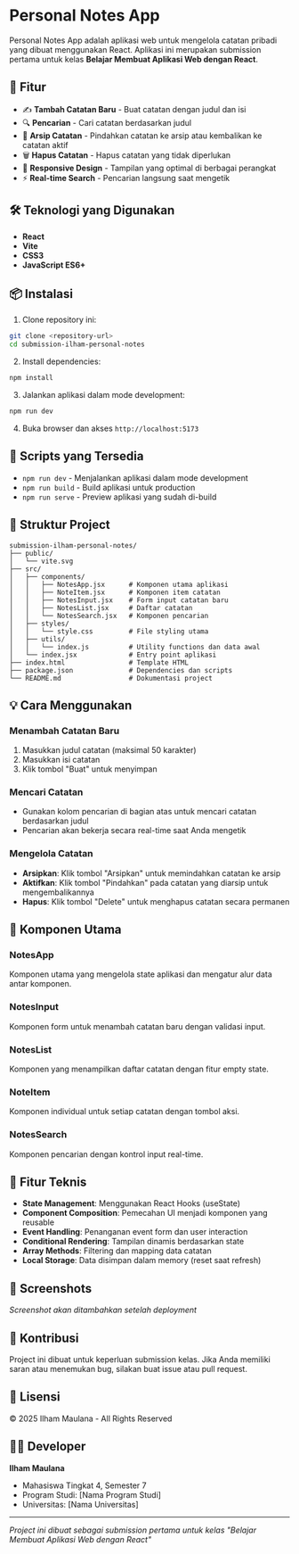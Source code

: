 # Personal Notes App

Personal Notes App adalah aplikasi web untuk mengelola catatan pribadi yang dibuat menggunakan React. Aplikasi ini merupakan submission pertama untuk kelas **Belajar Membuat Aplikasi Web dengan React**.

## 🌟 Fitur

- ✍️ **Tambah Catatan Baru** - Buat catatan dengan judul dan isi
- 🔍 **Pencarian** - Cari catatan berdasarkan judul
- 📁 **Arsip Catatan** - Pindahkan catatan ke arsip atau kembalikan ke catatan aktif
- 🗑️ **Hapus Catatan** - Hapus catatan yang tidak diperlukan
- 📱 **Responsive Design** - Tampilan yang optimal di berbagai perangkat
- ⚡ **Real-time Search** - Pencarian langsung saat mengetik

## 🛠️ Teknologi yang Digunakan

- **React** 
- **Vite** 
- **CSS3** 
- **JavaScript ES6+** 

## 📦 Instalasi

1. Clone repository ini:

```bash
git clone <repository-url>
cd submission-ilham-personal-notes
```

2. Install dependencies:

```bash
npm install
```

3. Jalankan aplikasi dalam mode development:

```bash
npm run dev
```

4. Buka browser dan akses `http://localhost:5173`

## 🚀 Scripts yang Tersedia

- `npm run dev` - Menjalankan aplikasi dalam mode development
- `npm run build` - Build aplikasi untuk production
- `npm run serve` - Preview aplikasi yang sudah di-build

## 📁 Struktur Project

```
submission-ilham-personal-notes/
├── public/
│   └── vite.svg
├── src/
│   ├── components/
│   │   ├── NotesApp.jsx      # Komponen utama aplikasi
│   │   ├── NoteItem.jsx      # Komponen item catatan
│   │   ├── NotesInput.jsx    # Form input catatan baru
│   │   ├── NotesList.jsx     # Daftar catatan
│   │   └── NotesSearch.jsx   # Komponen pencarian
│   ├── styles/
│   │   └── style.css         # File styling utama
│   ├── utils/
│   │   └── index.js          # Utility functions dan data awal
│   └── index.jsx             # Entry point aplikasi
├── index.html                # Template HTML
├── package.json              # Dependencies dan scripts
└── README.md                 # Dokumentasi project
```

## 💡 Cara Menggunakan

### Menambah Catatan Baru

1. Masukkan judul catatan (maksimal 50 karakter)
2. Masukkan isi catatan
3. Klik tombol "Buat" untuk menyimpan

### Mencari Catatan

- Gunakan kolom pencarian di bagian atas untuk mencari catatan berdasarkan judul
- Pencarian akan bekerja secara real-time saat Anda mengetik

### Mengelola Catatan

- **Arsipkan**: Klik tombol "Arsipkan" untuk memindahkan catatan ke arsip
- **Aktifkan**: Klik tombol "Pindahkan" pada catatan yang diarsip untuk mengembalikannya
- **Hapus**: Klik tombol "Delete" untuk menghapus catatan secara permanen

## 🎨 Komponen Utama

### NotesApp

Komponen utama yang mengelola state aplikasi dan mengatur alur data antar komponen.

### NotesInput

Komponen form untuk menambah catatan baru dengan validasi input.

### NotesList

Komponen yang menampilkan daftar catatan dengan fitur empty state.

### NoteItem

Komponen individual untuk setiap catatan dengan tombol aksi.

### NotesSearch

Komponen pencarian dengan kontrol input real-time.

## 🔧 Fitur Teknis

- **State Management**: Menggunakan React Hooks (useState)
- **Component Composition**: Pemecahan UI menjadi komponen yang reusable
- **Event Handling**: Penanganan event form dan user interaction
- **Conditional Rendering**: Tampilan dinamis berdasarkan state
- **Array Methods**: Filtering dan mapping data catatan
- **Local Storage**: Data disimpan dalam memory (reset saat refresh)

## 📱 Screenshots

_Screenshot akan ditambahkan setelah deployment_

## 🤝 Kontribusi

Project ini dibuat untuk keperluan submission kelas. Jika Anda memiliki saran atau menemukan bug, silakan buat issue atau pull request.

## 📄 Lisensi

© 2025 Ilham Maulana - All Rights Reserved

## 👨‍💻 Developer

**Ilham Maulana**

- Mahasiswa Tingkat 4, Semester 7
- Program Studi: [Nama Program Studi]
- Universitas: [Nama Universitas]

---

_Project ini dibuat sebagai submission pertama untuk kelas "Belajar Membuat Aplikasi Web dengan React"_

